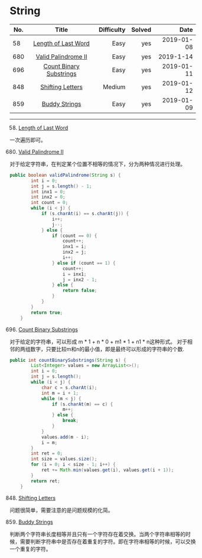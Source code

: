 # String
No.|Title|Difficulty|Solved|Date
--|:--:|--:|--:|--:|
58|[Length of Last Word](https://leetcode.com/problems/length-of-last-word/)|Easy|yes|2019-01-08
680|[Valid Palindrome II](https://leetcode.com/problems/valid-palindrome-ii/)|Easy|yes|2019-1-14
696|[Count Binary Substrings](https://leetcode.com/problems/count-binary-substrings/)|Easy|yes|2019-01-11
848|[Shifting Letters](https://leetcode.com/problems/shifting-letters/)|Medium|yes|2019-01-12
859|[Buddy Strings](https://leetcode.com/problems/buddy-strings/)|Easy|yes|2019-01-09

----

58. [Length of Last Word](https://leetcode.com/problems/length-of-last-word/)

一次遍历即可。

680. [Valid Palindrome II](https://leetcode.com/problems/valid-palindrome-ii/)

对于给定字符串，在判定某个位置不相等的情况下，分为两种情况进行处理。

```java
public boolean validPalindrome(String s) {
        int i = 0;
        int j = s.length() - 1;
        int inx1 = 0;
        int inx2 = 0;
        int count = 0;
        while (i < j) {
            if (s.charAt(i) == s.charAt(j)) {
                i++;
                j--;
            } else {
                if (count == 0) {
                    count++;
                    inx1 = i;
                    inx2 = j;
                    i++;
                } else if (count == 1) {
                    count++;
                    i = inx1;
                    j = inx2 - 1;
                } else {
                    return false;
                }
            }
        }
        return true;
    }
```

696. [Count Binary Substrings](https://leetcode.com/problems/count-binary-substrings/)

对于给定的字符串，可以形成 m * 1 + n * 0 + m1 * 1 + n1 * n这种形式。
对于相邻的两组数字，只要比较m和n的最小值，即是最终可以形成的字符串的个数.

```java
public int countBinarySubstrings(String s) {
        List<Integer> values = new ArrayList<>();
        int i = 0;
        int j = s.length();
        while (i < j) {
            char c = s.charAt(i);
            int m = i + 1;
            while (m < j) {
                if (s.charAt(m) == c) {
                    m++;
                } else {
                    break;
                }
            }
            values.add(m - i);
            i = m;
        }
        int ret = 0;
        int size = values.size();
        for (i = 0; i < size - 1; i++) {
            ret += Math.min(values.get(i), values.get(i + 1));
        }
        return ret;
    }
```    

848. [Shifting Letters](https://leetcode.com/problems/shifting-letters/)

问题很简单，需要注意的是问题规模的化简。

859. [Buddy Strings](https://leetcode.com/problems/buddy-strings/)

判断两个字符串长度相等并且只有一个字符存在着交换。当两个字符串相等的时候，需要判断字符串中是否存在着重复的字符。即在字符串相等的时候，可以交换一个重复的字符。


